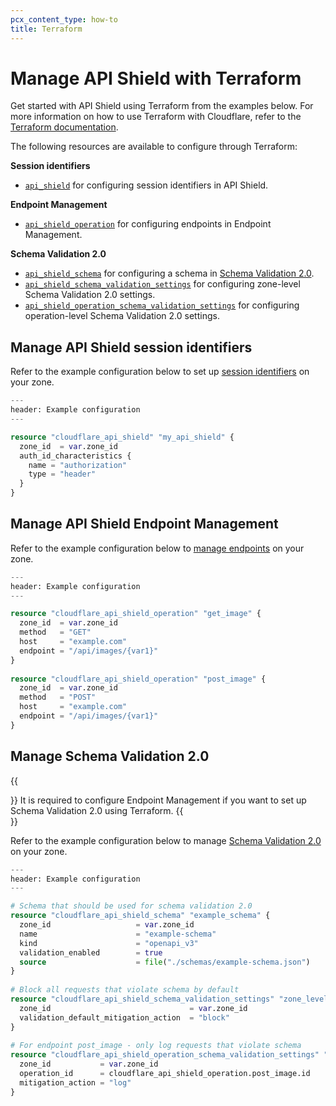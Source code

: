 ```yaml
---
pcx_content_type: how-to
title: Terraform
---
```


# Manage API Shield with Terraform

Get started with API Shield using Terraform from the examples below. For more information on how to use Terraform with Cloudflare, refer to the [Terraform documentation](/terraform/).

The following resources are available to configure through Terraform:

**Session identifiers** 
- [`api_shield`](https://registry.terraform.io/providers/cloudflare/cloudflare/latest/docs/resources/api_shield) for configuring session identifiers in API Shield.

**Endpoint Management**
- [`api_shield_operation`](https://registry.terraform.io/providers/cloudflare/cloudflare/latest/docs/resources/api_shield_operation) for configuring endpoints in Endpoint Management.

**Schema Validation 2.0**
- [`api_shield_schema`](https://registry.terraform.io/providers/cloudflare/cloudflare/latest/docs/resources/api_shield_schema) for configuring a schema in [Schema Validation 2.0](/api-shield/security/schema-validation/).
- [`api_shield_schema_validation_settings`](https://registry.terraform.io/providers/cloudflare/cloudflare/latest/docs/resources/api_shield_schema_validation_settings) for configuring zone-level Schema Validation 2.0 settings.
- [`api_shield_operation_schema_validation_settings`](https://registry.terraform.io/providers/cloudflare/cloudflare/latest/docs/resources/api_shield_operation_schema_validation_settings) for configuring operation-level Schema Validation 2.0 settings.

## Manage API Shield session identifiers

Refer to the example configuration below to set up [session identifiers](/api-shield/get-started/#set-up-session-identifiers) on your zone.

```tf
---
header: Example configuration
---

resource "cloudflare_api_shield" "my_api_shield" {
  zone_id  = var.zone_id
  auth_id_characteristics {
    name = "authorization"
    type = "header"
  }
}
```

## Manage API Shield Endpoint Management

Refer to the example configuration below to [manage endpoints](/api-shield/management-and-monitoring/) on your zone.

```tf
---
header: Example configuration
---

resource "cloudflare_api_shield_operation" "get_image" {
  zone_id  = var.zone_id
  method   = "GET"
  host     = "example.com"
  endpoint = "/api/images/{var1}"
}
 
resource "cloudflare_api_shield_operation" "post_image" {
  zone_id  = var.zone_id
  method   = "POST"
  host     = "example.com"
  endpoint = "/api/images/{var1}"
}
```

## Manage Schema Validation 2.0

{{<Aside type="note">}}
It is required to configure Endpoint Management if you want to set up Schema Validation 2.0 using Terraform.
{{</Aside>}}

Refer to the example configuration below to manage [Schema Validation 2.0](/api-shield/security/schema-validation/configure/) on your zone.

```tf
---
header: Example configuration
---

# Schema that should be used for schema validation 2.0
resource "cloudflare_api_shield_schema" "example_schema" {
  zone_id                   = var.zone_id
  name                      = "example-schema"
  kind                      = "openapi_v3"
  validation_enabled        = true
  source                    = file("./schemas/example-schema.json")
}
 
# Block all requests that violate schema by default
resource "cloudflare_api_shield_schema_validation_settings" "zone_level_settings" {
  zone_id                               = var.zone_id
  validation_default_mitigation_action  = "block"
}
 
# For endpoint post_image - only log requests that violate schema
resource "cloudflare_api_shield_operation_schema_validation_settings" "post_image_log_only" {
  zone_id           = var.zone_id
  operation_id      = cloudflare_api_shield_operation.post_image.id
  mitigation_action = "log"
}
```